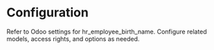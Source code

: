 # Configuration

Refer to Odoo settings for hr_employee_birth_name. Configure related models, access rights, and options as needed.
